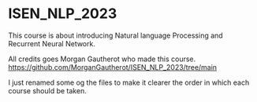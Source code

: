 # ISEN_NLP_2023
 
 This course is about introducing Natural language Processing and Recurrent Neural Network.
 
 All credits goes Morgan Gautherot who made this course.
 https://github.com/MorganGautherot/ISEN_NLP_2023/tree/main
 
 I just renamed some og the files to make it clearer the order in which each course should be taken.
